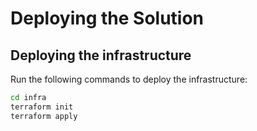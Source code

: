 # Deploying the Solution

## Deploying the infrastructure

Run the following commands to deploy the infrastructure:

```bash
cd infra
terraform init
terraform apply
```

